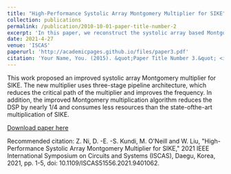 ```yaml
---
title: "High-Performance Systolic Array Montgomery Multiplier for SIKE"
collection: publications
permalink: /publication/2010-10-01-paper-title-number-2
excerpt: 'In this paper, we reconstruct the systolic array based Montgomery multiplier architecture for SIKE, using a three-stage pipeline that results in frequency improvement of 21.4%. The proposed multiplier consumed fewer DSP resources than the state-of-the-art SIKE designs and has a speed increase up to 12.7%.'
date: 2021-4-27
venue: 'ISCAS'
paperurl: 'http://academicpages.github.io/files/paper3.pdf'
citation: 'Your Name, You. (2015). &quot;Paper Title Number 3.&quot; <i>Journal 1</i>. 1(3).'
---
```

This work proposed an improved systolic array Montgomery multiplier for SIKE. The new multiplier uses three-stage pipeline architecture, which reduces the critical path of the multiplier and improves the frequency. In addition, the improved Montgomery multiplication algorithm reduces the DSP by nearly 1/4 and consumes less resources than the state-ofthe-art multiplication of SIKE.

[Download paper here](https://ieeexplore.ieee.org/document/9401062)

Recommended citation: Z. Ni, D. -E. -S. Kundi, M. O'Neill and W. Liu, "High-Performance Systolic Array Montgomery Multiplier for SIKE," 2021 IEEE International Symposium on Circuits and Systems (ISCAS), Daegu, Korea, 2021, pp. 1-5, doi: 10.1109/ISCAS51556.2021.9401062.
